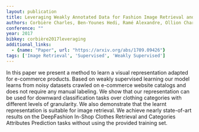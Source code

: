 ```yaml
---
layout: publication
title: Leveraging Weakly Annotated Data for Fashion Image Retrieval and Label Prediction
authors: Corbière Charles, Ben-Younes Hedi, Ramé Alexandre, Ollion Charles
conference: ""
year: 2017
bibkey: corbière2017leveraging
additional_links:
  - {name: "Paper", url: "https://arxiv.org/abs/1709.09426"}
tags: ['Image Retrieval', 'Supervised', 'Weakly Supervised']
---
```

In this paper we present a method to learn a visual representation adapted for e-commerce products. Based on weakly supervised learning our model learns from noisy datasets crawled on e-commerce website catalogs and does not require any manual labeling. We show that our representation can be used for downward classification tasks over clothing categories with different levels of granularity. We also demonstrate that the learnt representation is suitable for image retrieval. We achieve nearly state-of-art results on the DeepFashion In-Shop Clothes Retrieval and Categories Attributes Prediction tasks without using the provided training set.
